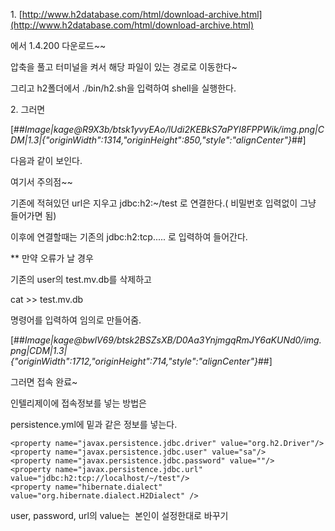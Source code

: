1\. 
[http://www.h2database.com/html/download-archive.html](http://www.h2database.com/html/download-archive.html)

에서 1.4.200 다운로드~~

압축을 풀고 터미널을 켜서 해당 파일이 있는 경로로 이동한다~

그리고 h2폴더에서 ./bin/h2.sh을 입력하여 shell을 실행한다.

2\. 그러면 

[##_Image|kage@R9X3b/btsk1yvyEAo/lUdi2KEBkS7aPYI8FPPWik/img.png|CDM|1.3|{"originWidth":1314,"originHeight":850,"style":"alignCenter"}_##]

다음과 같이 보인다. 

여기서 주의점~~

기존에 적혀있던 url은 지우고 jdbc:h2:~/test 로 연결한다.( 비밀번호 입력없이 그냥 들어가면 됨)

이후에 연결할때는 기존의 jdbc:h2:tcp..... 로 입력하여 들어간다.

\*\* 만약 오류가 날 경우

기존의 user의 test.mv.db를 삭제하고 

cat >> test.mv.db 

명령어를 입력하여 임의로 만들어줌.

[##_Image|kage@bwlV69/btsk2BSZsXB/D0Aa3YnjmgqRmJY6aKUNd0/img.png|CDM|1.3|{"originWidth":1712,"originHeight":714,"style":"alignCenter"}_##]

그러면 접속 완료~

인텔리제이에 접속정보를 넣는 방법은

persistence.yml에 밑과 같은 정보를 넣는다.

```
<property name="javax.persistence.jdbc.driver" value="org.h2.Driver"/>
<property name="javax.persistence.jdbc.user" value="sa"/>
<property name="javax.persistence.jdbc.password" value=""/>
<property name="javax.persistence.jdbc.url" value="jdbc:h2:tcp://localhost/~/test"/>
<property name="hibernate.dialect" value="org.hibernate.dialect.H2Dialect" />
```

user, password, url의 value는  본인이 설정한대로 바꾸기